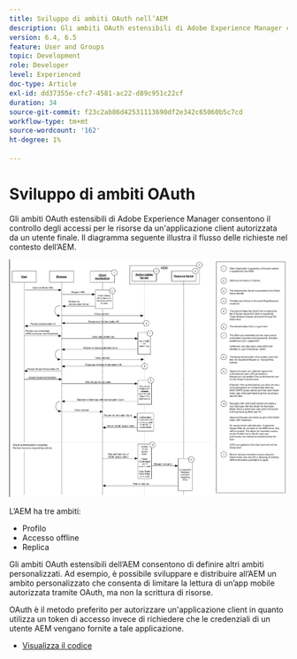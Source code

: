 ```yaml
---
title: Sviluppo di ambiti OAuth nell’AEM
description: Gli ambiti OAuth estensibili di Adobe Experience Manager consentono il controllo degli accessi per le risorse da un'applicazione client autorizzata da un utente finale. Il diagramma seguente illustra il flusso delle richieste nel contesto dell’AEM.
version: 6.4, 6.5
feature: User and Groups
topic: Development
role: Developer
level: Experienced
doc-type: Article
exl-id: dd37355e-cfc7-4581-ac22-d89c951c22cf
duration: 34
source-git-commit: f23c2ab86d42531113690df2e342c65060b5c7cd
workflow-type: tm+mt
source-wordcount: '162'
ht-degree: 1%

---
```


# Sviluppo di ambiti OAuth

Gli ambiti OAuth estensibili di Adobe Experience Manager consentono il controllo degli accessi per le risorse da un&#39;applicazione client autorizzata da un utente finale. Il diagramma seguente illustra il flusso delle richieste nel contesto dell’AEM.

![Flusso ambiti OAuth](./assets/oauth-code-sample-develop/oauth-scopes-flow.png)

L’AEM ha tre ambiti:

* Profilo
* Accesso offline
* Replica

Gli ambiti OAuth estensibili dell’AEM consentono di definire altri ambiti personalizzati. Ad esempio, è possibile sviluppare e distribuire all’AEM un ambito personalizzato che consenta di limitare la lettura di un’app mobile autorizzata tramite OAuth, ma non la scrittura di risorse.

OAuth è il metodo preferito per autorizzare un&#39;applicazione client in quanto utilizza un token di accesso invece di richiedere che le credenziali di un utente AEM vengano fornite a tale applicazione.

* [Visualizza il codice](https://github.com/Adobe-Consulting-Services/acs-aem-samples/blob/legacy/bundle/src/main/java/com/adobe/acs/samples/authentication/oauth/impl/SampleScopeWithPrivileges.java)
